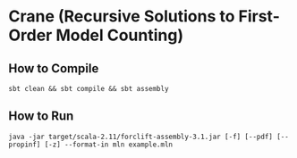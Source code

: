 # Crane (Recursive Solutions to First-Order Model Counting)

## How to Compile

```
sbt clean && sbt compile && sbt assembly
```

## How to Run

```
java -jar target/scala-2.11/forclift-assembly-3.1.jar [-f] [--pdf] [--propinf] [-z] --format-in mln example.mln
```
